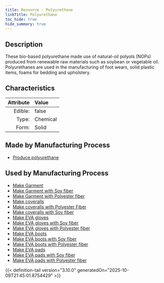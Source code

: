 ```yaml
---
title: Resource - Polyurethane
linkTitle: Polyurethane
toc_hide: true
hide_summary: true
---
```

<!-- This is generated by the MarsSim HelpGenertor, do not edit. -->

## Description
&#10;&#9;&#9;These bio-based polyurethane made&#10;&#9;&#9;use of natural-oil polyols (NOPs) produced from renewable&#10;&#9;&#9;raw materials such as soybean or vegetable oil. Polyurethanes are used&#10;&#9;&#9;in the manufacturing of foot wears, solid plastic items, foams for&#10;&#9;&#9;bedding and upholstery. 

## Characteristics

| Attribute      | Value |
|--------:|:------|
|Edible:|false|
|Type:|Chemical|
|Form:|Solid|
 
## Made by Manufacturing Process

- [Produce polyurethane](/docs/definitions/process/produce-polyurethane)

## Used by Manufacturing Process

- [Make Garment](/docs/definitions/process/make-garment)
- [Make Garment with Soy fiber](/docs/definitions/process/make-garment-with-soy-fiber)
- [Make Garment with Polyester fiber](/docs/definitions/process/make-garment-with-polyester-fiber)
- [Make coveralls](/docs/definitions/process/make-coveralls)
- [Make coveralls with Polyester Fiber](/docs/definitions/process/make-coveralls-with-polyester-fiber)
- [Make coveralls with Soy fiber](/docs/definitions/process/make-coveralls-with-soy-fiber)
- [Make EVA gloves](/docs/definitions/process/make-eva-gloves)
- [Make EVA gloves with Soy fiber](/docs/definitions/process/make-eva-gloves-with-soy-fiber)
- [Make EVA gloves with Polyester fiber](/docs/definitions/process/make-eva-gloves-with-polyester-fiber)
- [Make EVA boots](/docs/definitions/process/make-eva-boots)
- [Make EVA boots with Soy fiber](/docs/definitions/process/make-eva-boots-with-soy-fiber)
- [Make EVA boots with Polyester fiber](/docs/definitions/process/make-eva-boots-with-polyester-fiber)
- [Make EVA pads](/docs/definitions/process/make-eva-pads)
- [Make EVA pads with Soy fiber](/docs/definitions/process/make-eva-pads-with-soy-fiber)
- [Make EVA pads with Polyester fiber](/docs/definitions/process/make-eva-pads-with-polyester-fiber)


    


{{< definition-tail version="3.10.0" generatedOn="2025-10-09T21:45:01.8754429" >}}


